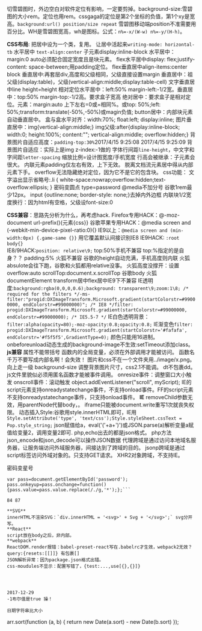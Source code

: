 
切雪碧图时，外边空白对软件定位有影响，一定要剪掉。background-size:雪碧图的大小rem。定位也用rem。cssgaga的定位是第2个坐标的负值，第1个xy是宽高。`background:url() position/size repeat`
雪碧图移动端position不准需要用百分比。WH是雪碧图宽高，wh是图标。公式：`n%=-x/(W-w) n%=-y/(H-h)`。


**CSS布局**:
把居中设为一个类，复用。
让居中活起来`writing-mode: horizontal-tb`
水平居中 `text-align:center` 子元素display:inline-block
水平居中： margin:0 auto必须配合固定宽度且是块元素。
flex水平居中display: flex;justify-content: space-between;用padding定位。
flex垂直居中align-items:center block
垂直居中:再套层div,高度和父级相同，父级直接设置margin
垂直居中：祖父级(display:table)，父级(vertical-align:middle;display:table-cell)
文字垂直居中line height=height
相对定位水平居中：left:50% margin-left:-1/2宽。垂直居中：top:50% margin-top:-1/2高。要求盒子宽高
绝对居中：要求盒子是相对定位。元素：margin:auto 上下左右=0或=相同%。或top: 50%;left: 50%;transform:translate(-50%,-50%)或magin负值;
button居中：内部块元素自动垂直居中。
盒与盒水平对齐：width:70%; float:left; display:inline;
图片垂直居中：img{vertical-align:middle;} img父级:after{display:inline-block; width:0; height:100%; content:""; vertical-align:middle; overflow:hidden;}
背景图片自适应高度：`padding-top:30%`2017/4/15 9:25:08 2017/4/15 9:25:09 
背景图片自适应：实际上是img z-index:-1做的
字体行间距`line-height`，中文字和字间距`letter-spacing`
缩放比例=设计图宽度/手机宽度
行高会被继承：子元素会很大。
内联元素padding仅左右有效，上下无效。
脱离文档流元素居中得从内部元素下手。
overflow无法隐藏绝对定位，因为它不是它的包含块。
css功能：
文字溢出显示省略号:.li { white-space:nowrap;overflow:hidden;text-overflow:ellipsis; }
密码变圆点 type=password
@media不加分号
谷歌1rem最少12px。
input {outline:none; border-style: none;}去掉内外边框
内联块1/2宽度换行：因为html有空格，父级设font-size:0

**CSS兼容**：思路先分析为什么，再考虑hack.
Firefox专用HACK：@-moz-document url-prefix(){元素{css}}
谷歌苹果专用HACK：@media screen and (-webkit-min-device-pixel-ratio:0){}
IE9以上：`@media screen and (min-width:0px) {.game-same {}}` 用它覆盖默认间接识别IE8
IE9HACK: `:root body{}`    
IE8/9HACK:`position: relative\9;`
top:50%手机不兼容
top:%指定的是自身？？
padding:5% 火狐不兼容
谷歌的height自动充满，手机高度则内联
火狐absulote会往下跑，谷歌和火狐都用relative没事。
火狐高度没撑开：设置overflow:auto
scrollTop:document.x.scrollTop 谷歌body 火狐documentElement
transform居中flex居中IE9下不兼容
IE透明度:`background:rgba(0,0,0,0.6);background: transparent\9;zoom:1\8; /* required for the filters */-ms-filter:"progid:DXImageTransform.Microsoft.gradient(startColorstr=#99000000, endColorstr=#99000000)"; /* IE8 */filter: progid:DXImageTransform.Microsoft.gradient(startColorstr=#99000000, endColorstr=#99000000); /* IE5.5-7 */`
IE白色透明背景：`filter:alpha(opacity=80);-moz-opacity:0.8;opacity:0.8;`
IE渐变色`filter: progid:DXImageTransform.Microsoft.gradient(startColorstr='#fafafa', endColorstr='#f5f5f5',GradientType=0);` 颜色只能用16进制。
onbeforeunload动态生成的background-image不生效:setTimeout添加class。
**js兼容**
属性不能带括号
函数内的全局变量，必须在外部调用才能被访问。
函数名千万不要写成内部名啊！会失效！
图片和css不在一个文件夹用../image/x.png。向上走一级
background-size 调整背景图片尺寸，css2.1不能调。
dt不包裹dd。
js文件里貌似必须用匿名函数才能被事件调用。
onresize事件：调整窗口大小触发
onscroll事件：滚动触发
object.addEventListener("scroll", myScript);
IE的script元素支持onreadystatechange事件，不支持onload事件。FF的script元素不支持onreadystatechange事件，只支持onload事件。
  **IE**
  removeChild参数无效，用parentNode代替body，。
  iframe只能被document.write重写1次就丧失权限。
动态插入Style:谷歌用style.innerHTML即可，IE用` Style.setAttribute('type', 'text/css');Style.styleSheet.cssText = Pop.style_string;`
json赋值给a，eval('('+a+')')或JSON.parse(a)解析变量a赋值给变量2，调用变量2即可.
php,echo出去的都是json格式。
php方法json_encode和json_decode可以操作JSON数据
代理跨域是通过访问本地域名服务器，让服务端访问外域服务器，间接达到了跨域的目的。
jsonp跨域是通过script标签访问外域对象的。只支持GET请求。
XHR2对象跨域，不支持IE。



密码变星号
```
var pass=document.getElementById('password');
pass.onkeyup=pass.onchange=function(){pass.value=pass.value.replace(/./g,'*');};```

84 87

**SVG**
innerHTML不渲染SVG：`div.innerHTML = '<svg>' + Svg + '</svg>';` svg分开写。
**React**
script放在body之后，非内部。
**webpack**
ReactDOM.render报错：babel-preset-react写在.babelrc才生效，webpack2无效？
query:{resets:[[]]} 有包裹[]
JSON解析异常：因为package.json格式出错。
css-moudules不显示：配置写错了，{test:...,use[{},{}]} 




2017-12-29
-1布尔值是true 操！

日期字符串比大小
```
arr.sort(function (a, b) {
    return new Date(a.sort) - new Date(b.sort)
});
```






















